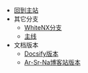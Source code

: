 * [回到主站](https://www.arsrna.cn)
* 其它分支
  * [WhiteNX分支](https://java.eyling.top)
  * [主线](http://java.talktan.cn)
* 文档版本
  * [Docsify版本](#)
  * [Ar-Sr-Na博客站版本](https://www.arsrna.ltd/posts/[08-1202-08-1203]B/)